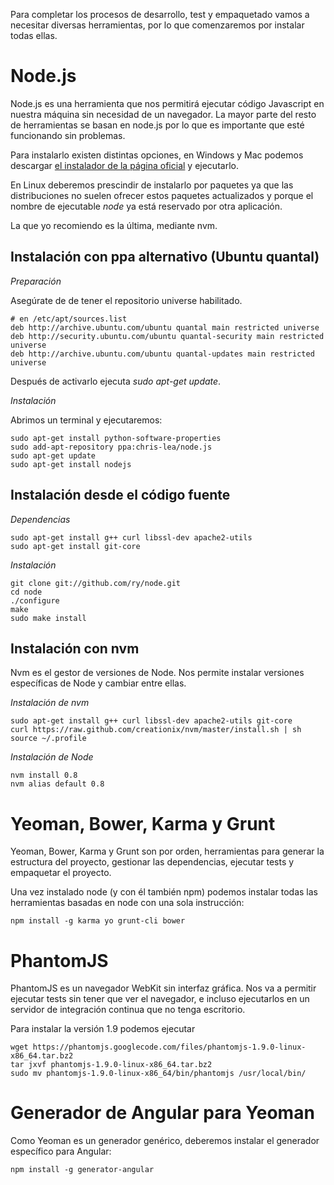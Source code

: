 Para completar los procesos de desarrollo, test y empaquetado vamos a necesitar diversas herramientas, por lo que comenzaremos por instalar todas ellas.

Node.js
===========
Node.js es una herramienta que nos permitirá ejecutar código Javascript en nuestra máquina sin necesidad de un navegador. La mayor parte del resto de herramientas se basan en node.js por lo que es importante que esté funcionando sin problemas.

Para instalarlo existen distintas opciones, en Windows y Mac podemos descargar [el instalador de la página oficial](http://nodejs.org/download/) y ejecutarlo.

En Linux deberemos prescindir de instalarlo por paquetes  ya que las distribuciones no suelen ofrecer estos paquetes actualizados y porque el nombre de ejecutable *node* ya está reservado por otra aplicación.

La que yo recomiendo es la última, mediante nvm.

Instalación con ppa alternativo (Ubuntu quantal)
-----------------------------------------------------------------------
*Preparación*

Asegúrate de de tener el repositorio universe habilitado.

    # en /etc/apt/sources.list
    deb http://archive.ubuntu.com/ubuntu quantal main restricted universe
    deb http://security.ubuntu.com/ubuntu quantal-security main restricted universe
    deb http://archive.ubuntu.com/ubuntu quantal-updates main restricted universe

Después de activarlo ejecuta *sudo apt-get update*.

*Instalación*

Abrimos un terminal y ejecutaremos:

    sudo apt-get install python-software-properties
    sudo add-apt-repository ppa:chris-lea/node.js
    sudo apt-get update
    sudo apt-get install nodejs

Instalación desde el código fuente
--------------------------------------------------
*Dependencias*

    sudo apt-get install g++ curl libssl-dev apache2-utils
    sudo apt-get install git-core

*Instalación*

    git clone git://github.com/ry/node.git
    cd node
    ./configure
    make
    sudo make install

Instalación con nvm 
-------------------------------
Nvm es el gestor de versiones de Node. Nos permite instalar versiones específicas de Node y cambiar entre ellas.

*Instalación de nvm*

    sudo apt-get install g++ curl libssl-dev apache2-utils git-core
    curl https://raw.github.com/creationix/nvm/master/install.sh | sh
    source ~/.profile

*Instalación de Node*

    nvm install 0.8
    nvm alias default 0.8

Yeoman, Bower, Karma y Grunt
=============================

Yeoman, Bower, Karma y Grunt son por orden, herramientas para generar la estructura del proyecto, gestionar las dependencias, ejecutar tests y empaquetar el proyecto.

Una vez instalado node (y con él también npm) podemos instalar todas las herramientas basadas en node con una sola instrucción:

    npm install -g karma yo grunt-cli bower

PhantomJS
=============

PhantomJS es un navegador WebKit sin interfaz gráfica. Nos va a permitir ejecutar tests sin tener que ver el navegador, e incluso ejecutarlos en un servidor de integración continua que no tenga escritorio.

Para instalar la versión 1.9 podemos ejecutar

    wget https://phantomjs.googlecode.com/files/phantomjs-1.9.0-linux-x86_64.tar.bz2
    tar jxvf phantomjs-1.9.0-linux-x86_64.tar.bz2
    sudo mv phantomjs-1.9.0-linux-x86_64/bin/phantomjs /usr/local/bin/

Generador de Angular para Yeoman
================================
Como Yeoman es un generador genérico, deberemos instalar el generador específico para Angular:

    npm install -g generator-angular

